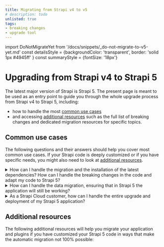 ```yaml
---
title: Migrating from Strapi v4 to v5
# description: todo
unlisted: true
tags:
- breaking changes
- upgrade tool
---
```


import DoNotMigrateYet from '/docs/snippets/_do-not-migrate-to-v5-yet.md'
const detailsStyle = {backgroundColor: 'transparent', border: 'solid 1px #4945ff' }
const summaryStyle = {fontSize: '18px'}

# Upgrading from Strapi v4 to Strapi 5

The latest major version of Strapi is Strapi 5. The present page is meant to be used as an entry point to guide you through the whole upgrade process from Strapi v4 to Strapi 5, including:

- how to handle the most [common use cases](#common-use-cases)
- and accessing [additional resources](#additional-resources) such as the full list of breaking changes and dedicated migration resources for specific topics.

<DoNotMigrateYet />

## Common use cases

The following questions and their answers should help you cover most common use cases. If your Strapi code is deeply customized or if you have specific needs, you might also need to look at [additional resources](#additional-resources).

<details style={detailsStyle}>
<summary style={summaryStyle}>How can I handle the migration and the installation of the latest dependencies? How can I handle the breaking changes in the code and adapt my code to Strapi 5?</summary>

Strapi provides a tool, the [upgrade tool](/dev-docs/upgrade-tool). The upgrade tool is a command line tool with some commands allows to handle the upgrade of the dependencies and the execution of **codemods** <Codemods/>.

The steps to execute slightly differ depending on whether your Strapi application is already running the latest minor and patch version of Strapi v4 or if it is still running on an older version.

<details>
<summary>How to find my current Strapi version number?</summary>

You can find the current version number of your Strapi application:

- either in the admin panel, by going to _Settings > Global Settings > Overview_ and looking at the Strapi version number printed in the Details section:

  <ThemedImage
    alt="Finding your Strapi version number in the admin panel"
    sources={{
      light: '/img/assets/migration/strapi-version-number.png',
      dark: '/img/assets/migration/strapi-version-number_DARK.png'
    }}
  />

- or by running `yarn strapi version` or `npm run strapi version` in the terminal, from the folder where your Strapi project is located.

</details>

The latest version number of Strapi v4 that was released by the Strapi core team can be found on [npm](https://www.npmjs.com/package/@strapi/strapi) or on [GitHub](https://github.com/strapi/strapi/releases).

<Tabs>
<TabItem value="major" label="Already running the latest minor version">

1. Run the upgrade tool with the `major` command to reach Strapi 5.0.0:

    ```sh
    npx @strapi/upgrade major
    ```

    The command will execute:
    * the update and installation of the dependencies of Strapi 5,
    * and the codemods provided to fill the breaking changes that come with Strapi 5.

2. Run the application with `yarn develop` or `npm run develop` to adapt the database to the latest breaking changes.

3. Test the results of the automatic migration and check how your application migrated to Strapi 5 behaves. You might need to use [additional resources](#additional-resources) to have a fully-working Strapi 5 application.

</TabItem>
<TabItem value="minor" label="Running an older minor version">

1. Run the upgrade tool with the `minor` command to reach the latest minor and patch version of Strapi v4:

    ```sh
    npx @strapi/upgrade minor
    ```

2. Run the upgrade tool with the `major` command to reach Strapi 5.0.0:

    ```sh
    npx @strapi/upgrade major
    ```

    The command will execute:
    * the update and installation of the dependencies of Strapi 5,
    * and the codemods provided to fill the breaking changes that come with Strapi 5.

3. Run the application with `yarn develop` or `npm run develop` to adapt the database to the latest breaking changes.

4. Test the results of the automatic migration and check how your application migrated to Strapi 5 behaves. You might need to use [additional resources](#additional-resources) to have a fully-working Strapi 5 application.

</TabItem>
</Tabs>

</details>

<details style={detailsStyle}>
<summary style={summaryStyle}>How can I handle the data migration, ensuring that in Strapi 5 the application will still be working?</summary>
Strapi 5 integrates a data migration script that is run once the application starts for the first time in Strapi 5.
</details>

<details style={detailsStyle}>
<summary style={summaryStyle}>As a Strapi Cloud customer, how can I handle the entire upgrade and deployment of my Strapi 5 application?</summary>

1. Update your code locally, automatically with the [upgrade tool](/dev-docs/upgrade-tool) or manually when the fully automatic migration is not possible.
2. Run the `yarn deploy` or `npm run deploy` commands from the [Cloud CLI](https://docs.strapi.io/cloud/cli/cloud-cli).

Strapi Cloud will deploy the updated code in Strapi 5 and will automatically run the data migration script.

This behavior is the same for any remote environment.
</details>

## Additional resources

The following additional resources will help you migrate your application and plugins if you have customized your Strapi 5 code in ways that make the automatic migration not 100% possible:

<CustomDocCardsWrapper>
<CustomDocCard emoji="" title="Breaking changes list" description="Read more about the differences between Strapi v4 and v5 and the resulting breaking changes." link="/dev-docs/migration/v4-to-v5/breaking-changes" />
<CustomDocCard emoji="" title="Specific migration resources" description="Handle specific use cases: Plugins migration, helper-plugin deprecation, Entity Service API deprecation." link="/dev-docs/migration/v4-to-v5/guides/introduction" />
</CustomDocCardsWrapper>

